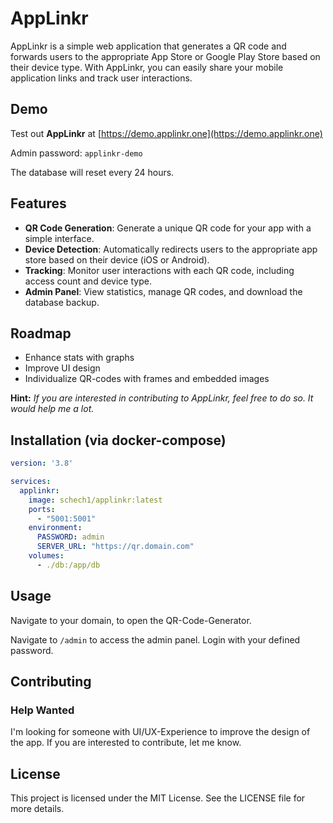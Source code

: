 # AppLinkr

AppLinkr is a simple web application that generates a QR code and forwards users to the appropriate App Store or Google Play Store based on their device type. With AppLinkr, you can easily share your mobile application links and track user interactions.

## Demo

Test out **AppLinkr** at [https://demo.applinkr.one](https://demo.applinkr.one)

Admin password: `applinkr-demo` 

The database will reset every 24 hours.

## Features

- **QR Code Generation**: Generate a unique QR code for your app with a simple interface.
- **Device Detection**: Automatically redirects users to the appropriate app store based on their device (iOS or Android).
- **Tracking**: Monitor user interactions with each QR code, including access count and device type.
- **Admin Panel**: View statistics, manage QR codes, and download the database backup.


## Roadmap

- Enhance stats with graphs
- Improve UI design
- Individualize QR-codes with frames and embedded images 

**Hint:** *If you are interested in contributing to AppLinkr, feel free to do so. It would help me a lot.*

## Installation (via docker-compose)

```yaml
version: '3.8'

services:
  applinkr:
    image: schech1/applinkr:latest
    ports:
      - "5001:5001"
    environment:
      PASSWORD: admin
      SERVER_URL: "https://qr.domain.com"
    volumes:
      - ./db:/app/db
```

## Usage
Navigate to your domain, to open the QR-Code-Generator.

Navigate to `/admin` to access the admin panel. Login with your defined password.

## Contributing

### Help Wanted
I'm looking for someone with UI/UX-Experience to improve the design of the app. 
If you are interested to contribute, let me know.

## License

This project is licensed under the MIT License. See the LICENSE file for more details.

